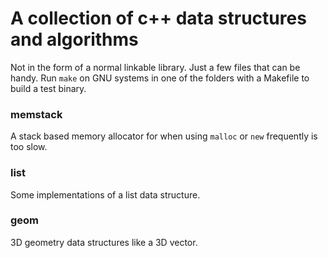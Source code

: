 # A collection of c++ data structures and algorithms

Not in the form of a normal linkable library. Just a few files that can be handy.
Run `make` on GNU systems in one of the folders with a Makefile to build a test binary.

### memstack
A stack based memory allocator for when using `malloc` or `new` frequently is too slow.

### list
Some implementations of a list data structure.

### geom
3D geometry data structures like a 3D vector.
